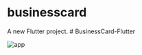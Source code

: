 # businesscard

A new Flutter project.
#   B u s i n e s s C a r d - F l u t t e r 
 

![app](https://github.com/NitiponZZZZ/BusinessCard-Flutter/assets/109139000/e7023fe2-aae2-4b66-a2b3-68e600f8a1f2)
